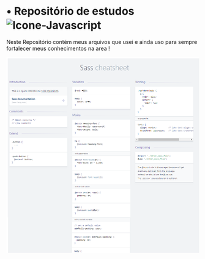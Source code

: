 # • Repositório de estudos <img align="center" alt="Icone-Javascript" src="https://img.shields.io/badge/Sass-CC6699?style=for-the-badge&logo=sass&logoColor=white">

Neste Repositório contém meus arquivos que usei e ainda uso para sempre fortalecer meus conhecimentos na area !

<img align="center" alt="sheets" src="sass%20sheets.png">
